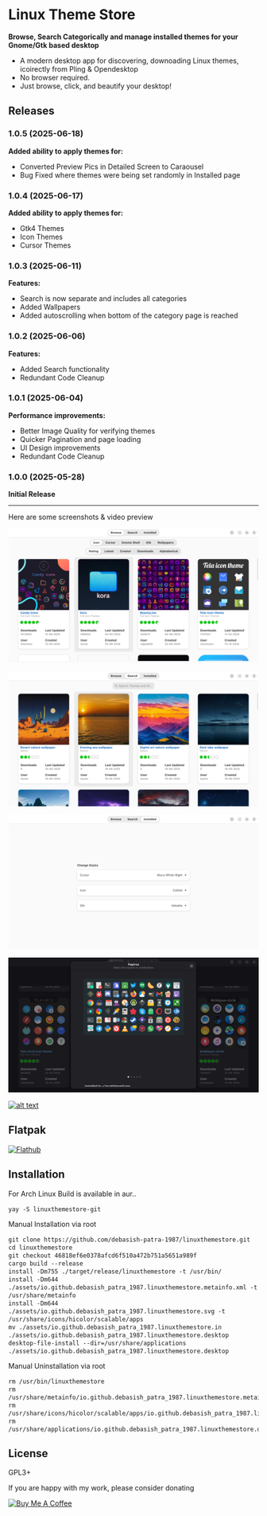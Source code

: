 # Linux Theme Store
**Browse, Search Categorically and manage installed themes for your Gnome/Gtk based desktop**
-  A modern desktop app for discovering, downoading Linux themes, icoirectly from Pling & Opendesktop  
- No browser required.
- Just browse, click, and beautify your desktop!

## Releases

### 1.0.5 (2025-06-18)
**Added ability to apply themes for:**
- Converted Preview Pics in Detailed Screen to Caraousel
- Bug Fixed where themes were being set randomly in Installed page

### 1.0.4 (2025-06-17)
**Added ability to apply themes for:**
- Gtk4 Themes
- Icon Themes
- Cursor Themes

### 1.0.3 (2025-06-11)
**Features:**
- Search is now separate and includes all categories
- Added Wallpapers
- Added autoscrolling when bottom of the category page is reached

### 1.0.2 (2025-06-06)
**Features:**
- Added Search functionality
- Redundant Code Cleanup


### 1.0.1 (2025-06-04)
**Performance improvements:**
- Better Image Quality for verifying themes
- Quicker Pagination and page loading
- UI Design improvements
- Redundant Code Cleanup


### 1.0.0 (2025-05-28)
**Initial Release**

---
Here are some screenshots & video preview

[![Thumbnail](https://raw.githubusercontent.com/debasish-patra-1987/linuxthemestore/ed61ee4cff31c6a936413416b94068bbf767c6fe/screenshots/1.png)](https://raw.githubusercontent.com/debasish-patra-1987/linuxthemestore/ed61ee4cff31c6a936413416b94068bbf767c6fe/screenshots/1.png)

[![Thumbnail](https://raw.githubusercontent.com/debasish-patra-1987/linuxthemestore/ed61ee4cff31c6a936413416b94068bbf767c6fe/screenshots/2.png)](https://raw.githubusercontent.com/debasish-patra-1987/linuxthemestore/ed61ee4cff31c6a936413416b94068bbf767c6fe/screenshots/1.png)

[![Thumbnail](https://raw.githubusercontent.com/debasish-patra-1987/linuxthemestore/ed61ee4cff31c6a936413416b94068bbf767c6fe/screenshots/3.png)](https://raw.githubusercontent.com/debasish-patra-1987/linuxthemestore/ed61ee4cff31c6a936413416b94068bbf767c6fe/screenshots/3.png)

[![Thumbnail](https://raw.githubusercontent.com/debasish-patra-1987/linuxthemestore/ed61ee4cff31c6a936413416b94068bbf767c6fe/screenshots/4.png)](https://raw.githubusercontent.com/debasish-patra-1987/linuxthemestore/ed61ee4cff31c6a936413416b94068bbf767c6fe/screenshots/4.png)


[![alt text](https://i.ibb.co/V0TK6Sgg/5.png)](https://github.com/debasish-patra-1987/linuxthemestore/raw/refs/heads/main/screenshots/screencastsample.mp4)


## Flatpak

[![Flathub](https://flathub.org/assets/badges/flathub-badge-en.svg)](https://flathub.org/apps/io.github.debasish_patra_1987.linuxthemestore)

## Installation

For Arch Linux Build is available in aur..
```
yay -S linuxthemestore-git
```

Manual Installation via root
```
git clone https://github.com/debasish-patra-1987/linuxthemestore.git
cd linuxthemestore
git checkout 46818ef6e0378afcd6f510a472b751a5651a989f
cargo build --release
install -Dm755 ./target/release/linuxthemestore -t /usr/bin/
install -Dm644 ./assets/io.github.debasish_patra_1987.linuxthemestore.metainfo.xml -t /usr/share/metainfo
install -Dm644 ./assets/io.github.debasish_patra_1987.linuxthemestore.svg -t /usr/share/icons/hicolor/scalable/apps
mv ./assets/io.github.debasish_patra_1987.linuxthemestore.in ./assets/io.github.debasish_patra_1987.linuxthemestore.desktop
desktop-file-install --dir=/usr/share/applications ./assets/io.github.debasish_patra_1987.linuxthemestore.desktop

```

Manual Uninstallation via root
```
rm /usr/bin/linuxthemestore
rm /usr/share/metainfo/io.github.debasish_patra_1987.linuxthemestore.metainfo.xml
rm /usr/share/icons/hicolor/scalable/apps/io.github.debasish_patra_1987.linuxthemestore.svg
rm /usr/share/applications/io.github.debasish_patra_1987.linuxthemestore.desktop
```
## License
GPL3+

If you are happy with my work, please consider donating 

[![Buy Me A Coffee](https://img.shields.io/badge/Buy%20Me%20A%20Coffee-yellow?logo=buy-me-a-coffee&logoColor=white&style=for-the-badge)](https://coff.ee/patradebasish1987)
